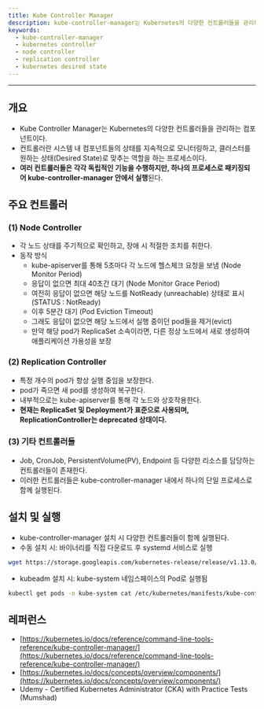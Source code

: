 ```yaml
---
title: Kube Controller Manager
description: kube-controller-manager는 Kubernetes의 다양한 컨트롤러들을 관리하며, 클러스터를 항상 원하는 상태로 유지하도록 자동 조정합니다. 이 글에서는 Node Controller, Replication Controller 등 주요 컨트롤러들의 역할과 동작 방식, 설치 방법을 CKA 기준으로 정리했습니다.
keywords:
  - kube-controller-manager
  - kubernetes controller
  - node controller
  - replication controller
  - kubernetes desired state
---
```

---
## 개요

- Kube Controller Manager는 Kubernetes의 다양한 컨트롤러들을 관리하는 컴포넌트이다.
- 컨트롤러란 시스템 내 컴포넌트들의 상태를 지속적으로 모니터링하고, 클러스터를 원하는 상태(Desired State)로 맞추는 역할을 하는 프로세스이다.
- **여러 컨트롤러들은 각각 독립적인 기능을 수행하지만, 하나의 프로세스로 패키징되어 kube-controller-manager 안에서 실행**된다.

## 주요 컨트롤러

### (1) Node Controller

- 각 노드 상태를 주기적으로 확인하고, 장애 시 적절한 조치를 취한다.
- 동작 방식
    - kube-apiserver를 통해 5초마다 각 노드에 헬스체크 요청을 보냄 (Node Monitor Period)
    - 응답이 없으면 최대 40초간 대기 (Node Monitor Grace Period)
    - 여전히 응답이 없으면 해당 노드를 NotReady (unreachable) 상태로 표시 (STATUS : NotReady)
    - 이후 5분간 대기 (Pod Eviction Timeout)
    - 그래도 응답이 없으면 해당 노드에서 실행 중이던 pod들을 제거(evict)
    - 만약 해당 pod가 ReplicaSet 소속이라면, 다른 정상 노드에서 새로 생성하여 애플리케이션 가용성을 보장

### (2) Replication Controller

- 특정 개수의 pod가 항상 실행 중임을 보장한다.
- pod가 죽으면 새 pod를 생성하여 복구한다.
- 내부적으로는 kube-apiserver를 통해 각 노드와 상호작용한다.
- **현재는 ReplicaSet 및 Deployment가 표준으로 사용되며, ReplicationController는 deprecated 상태이다.**

### (3) 기타 컨트롤러들

- Job, CronJob, PersistentVolume(PV), Endpoint 등 다양한 리소스를 담당하는 컨트롤러들이 존재한다.
- 이러한 컨트롤러들은 kube-controller-manager 내에서 하나의 단일 프로세스로 함께 실행된다.

## 설치 및 실행

- kube-controller-manager 설치 시 다양한 컨트롤러들이 함께 실행된다.
- 수동 설치 시: 바이너리를 직접 다운로드 후 systemd 서비스로 실행
```bash
wget https://storage.googleapis.com/kubernetes-release/release/v1.13.0/bin/linux/amd64/kube-controller-manager cat /etc/systemd/system/kube-controller-manager.service ps -aux | grep kube-controller-manager
```
- kubeadm 설치 시: kube-system 네임스페이스의 Pod로 실행됨
```bash
kubectl get pods -n kube-system cat /etc/kubernetes/manifests/kube-controller-manager.yaml
```

## 레퍼런스

- [https://kubernetes.io/docs/reference/command-line-tools-reference/kube-controller-manager/](https://kubernetes.io/docs/reference/command-line-tools-reference/kube-controller-manager/)
- [https://kubernetes.io/docs/concepts/overview/components/](https://kubernetes.io/docs/concepts/overview/components/)
- Udemy - Certified Kubernetes Administrator (CKA) with Practice Tests (Mumshad)